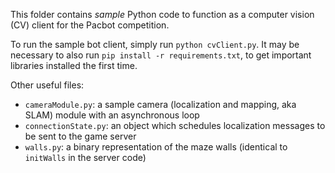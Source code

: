 This folder contains *sample* Python code to function as a computer vision (CV) client for the Pacbot competition.

To run the sample bot client, simply run `python cvClient.py`. It may be necessary to also run `pip install -r requirements.txt`, to get important libraries installed the first time.

Other useful files:
* `cameraModule.py`: a sample camera (localization and mapping, aka SLAM) module with an asynchronous loop
* `connectionState.py`: an object which schedules localization messages to be sent to the game server
* `walls.py`: a binary representation of the maze walls (identical to `initWalls` in the server code)